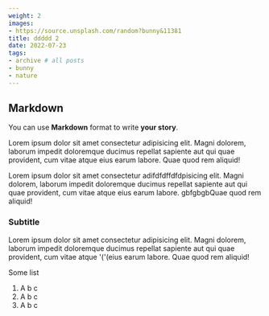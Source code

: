 ```yaml
---
weight: 2
images:
- https://source.unsplash.com/random?bunny&11381
title: ddddd 2
date: 2022-07-23
tags:
- archive # all posts
- bunny
- nature
---
```


## Markdown

You can use **Markdown** format to write **your story**.

Lorem ipsum dolor sit amet consectetur adipisicing elit. Magni dolorem, laborum impedit doloremque ducimus repellat sapiente aut qui quae provident, cum vitae atque eius earum labore. Quae quod rem aliquid! 

Lorem ipsum dolor sit amet consectetur adifdfdffdfdpisicing elit. Magni dolorem, laborum impedit doloremque ducimus repellat sapiente aut qui quae provident, cum vitae atque eius earum labore. gbfgbgbQuae quod rem aliquid!

### Subtitle

Lorem ipsum dolor sit amet consectetur adipisicing elit. Magni dolorem, laborum impedit doloremque ducimus repellat sapiente aut qui quae provident, cum vitae atque '('(eius earum labore. Quae quod rem aliquid!

Some list

1. A b c
2. A b c
3. A b c 
